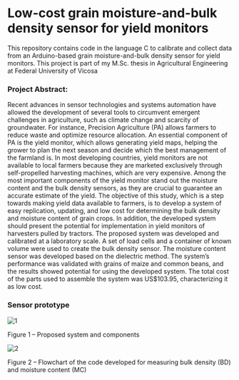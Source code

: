 # Low-cost grain moisture-and-bulk density sensor for yield monitors

This repository contains code in the language C to calibrate and collect data from an Arduino-based grain moisture-and-bulk density sensor for yield monitors. This project is part of my M.Sc. thesis in Agricultural Engineering at Federal University of Vicosa

### Project Abstract:
Recent advances in sensor technologies and systems automation have allowed the development of several tools to circumvent emergent challenges in agriculture, such as climate change and scarcity of groundwater. For instance, Precision Agriculture (PA) allows farmers to reduce waste and optimize resource allocation. An essential component of PA is the yield monitor, which allows generating yield maps, helping the grower to plan the next season and decide which the best management of the farmland is. In most developing countries, yield monitors are not available to local farmers because they are marketed exclusively through self-propelled harvesting machines, which are very expensive. Among the most important components of the yield monitor stand out the moisture content and the bulk density sensors, as they are crucial to guarantee an accurate estimate of the yield. The objective of this study, which is a step towards making yield data available to farmers, is to develop a system of easy replication, updating, and low cost for determining the bulk density and moisture content of grain crops. In addition, the developed system should present the potential for implementation in yield monitors of harvesters pulled by tractors. The proposed system was developed and calibrated at a laboratory scale. A set of load cells and a container of known volume were used to create the bulk density sensor. The moisture content sensor was developed based on the dielectric method. The system’s performance was validated with grains of maize and common beans, and the results showed potential for using the developed system. The total cost of the parts used to assemble the system was US$103.95, characterizing it as low cost.

### Sensor prototype

![1](https://user-images.githubusercontent.com/39603677/113945660-a0f4ac00-97bb-11eb-83ad-2eed14838e38.png)

Figure 1 – Proposed system and components

![2](https://user-images.githubusercontent.com/39603677/113946267-d221ac00-97bc-11eb-857d-8aeaff01f9eb.png)

Figure 2 –   Flowchart of the code developed for measuring bulk density (BD) and moisture content (MC)
